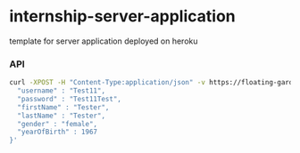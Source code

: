 # internship-server-application
template for server application deployed on heroku 


### API

```bash
curl -XPOST -H "Content-Type:application/json" -v https://floating-garden-54811.herokuapp.com/user/register -d '{
  "username" : "Test11",
  "password" : "Test11Test",
  "firstName" : "Tester",
  "lastName" : "Tester",
  "gender" : "female",
  "yearOfBirth" : 1967
}'
```